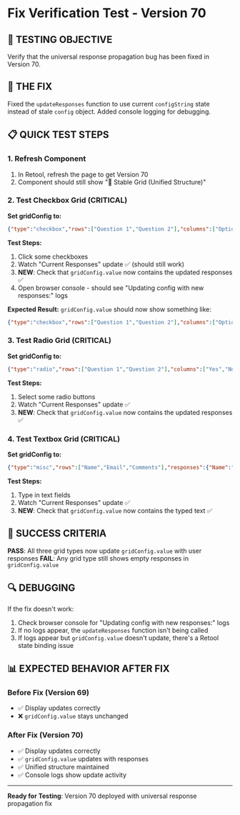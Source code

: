 # Fix Verification Test - Version 70

## 🎯 TESTING OBJECTIVE
Verify that the universal response propagation bug has been fixed in Version 70.

## 🔧 THE FIX
Fixed the `updateResponses` function to use current `configString` state instead of stale `config` object. Added console logging for debugging.

## 📋 QUICK TEST STEPS

### 1. Refresh Component
1. In Retool, refresh the page to get Version 70
2. Component should still show "🔧 Stable Grid (Unified Structure)"

### 2. Test Checkbox Grid (CRITICAL)
**Set gridConfig to:**
```json
{"type":"checkbox","rows":["Question 1","Question 2"],"columns":["Option A","Option B","Option C"],"responses":{}}
```

**Test Steps:**
1. Click some checkboxes
2. Watch "Current Responses" update ✅ (should still work)
3. **NEW**: Check that `gridConfig.value` now contains the updated responses ✅
4. Open browser console - should see "Updating config with new responses:" logs

**Expected Result:**
`gridConfig.value` should now show something like:
```json
{"type":"checkbox","rows":["Question 1","Question 2"],"columns":["Option A","Option B","Option C"],"responses":{"Question 1":{"Option A":true}}}
```

### 3. Test Radio Grid (CRITICAL)
**Set gridConfig to:**
```json
{"type":"radio","rows":["Question 1","Question 2"],"columns":["Yes","No","Maybe"],"responses":{}}
```

**Test Steps:**
1. Select some radio buttons
2. Watch "Current Responses" update ✅
3. **NEW**: Check that `gridConfig.value` now contains the updated responses ✅

### 4. Test Textbox Grid (CRITICAL)
**Set gridConfig to:**
```json
{"type":"misc","rows":["Name","Email","Comments"],"responses":{"Name":"","Email":"","Comments":""}}
```

**Test Steps:**
1. Type in text fields
2. Watch "Current Responses" update ✅
3. **NEW**: Check that `gridConfig.value` now contains the typed text ✅

## 🎉 SUCCESS CRITERIA

**PASS**: All three grid types now update `gridConfig.value` with user responses
**FAIL**: Any grid type still shows empty responses in `gridConfig.value`

## 🔍 DEBUGGING

If the fix doesn't work:
1. Check browser console for "Updating config with new responses:" logs
2. If no logs appear, the `updateResponses` function isn't being called
3. If logs appear but `gridConfig.value` doesn't update, there's a Retool state binding issue

## 📊 EXPECTED BEHAVIOR AFTER FIX

### Before Fix (Version 69)
- ✅ Display updates correctly
- ❌ `gridConfig.value` stays unchanged

### After Fix (Version 70)  
- ✅ Display updates correctly
- ✅ `gridConfig.value` updates with responses
- ✅ Unified structure maintained
- ✅ Console logs show update activity

---

**Ready for Testing**: Version 70 deployed with universal response propagation fix
